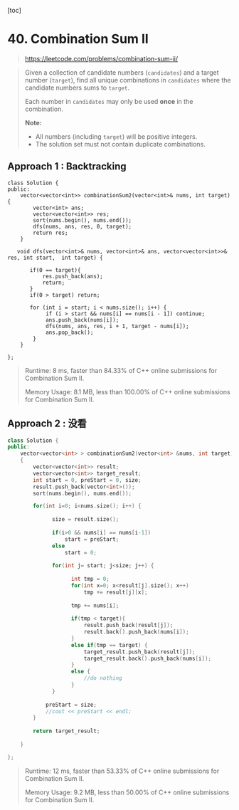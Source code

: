 [toc]

#  40. Combination Sum II

> https://leetcode.com/problems/combination-sum-ii/

> Given a collection of candidate numbers (`candidates`) and a target number (`target`), find all unique combinations in `candidates` where the candidate numbers sums to `target`.
>
> Each number in `candidates` may only be used **once** in the combination.
>
> **Note:**
>
> - All numbers (including `target`) will be positive integers.
> - The solution set must not contain duplicate combinations.

## Approach 1 :  Backtracking

```
class Solution {
public:
    vector<vector<int>> combinationSum2(vector<int>& nums, int target) {
        vector<int> ans;
        vector<vector<int>> res;
        sort(nums.begin(), nums.end());
        dfs(nums, ans, res, 0, target);
        return res;
    }
    
   void dfs(vector<int>& nums, vector<int>& ans, vector<vector<int>>& res, int start,  int target) {

       if(0 == target){
           res.push_back(ans);
           return;
       }
       if(0 > target) return;
       
       for (int i = start; i < nums.size(); i++) {
            if (i > start && nums[i] == nums[i - 1]) continue;
            ans.push_back(nums[i]);
            dfs(nums, ans, res, i + 1, target - nums[i]);
            ans.pop_back();
        }
    }

};
```
>Runtime: 8 ms, faster than 84.33% of C++ online submissions for Combination Sum II.
>
>Memory Usage: 8.1 MB, less than 100.00% of C++ online submissions for Combination Sum II.

## Approach 2 : 没看

```c++
class Solution {
public:
    vector<vector<int> > combinationSum2(vector<int> &nums, int target) 
    {
        vector<vector<int>> result;
        vector<vector<int>> target_result;
        int start = 0, preStart = 0, size;
        result.push_back(vector<int>());
        sort(nums.begin(), nums.end());

        for(int i=0; i<nums.size(); i++) {
              
              size = result.size();            
              
              if(i>0 && nums[i] == nums[i-1])
                  start = preStart;
              else 
                  start = 0;
            
              for(int j= start; j<size; j++) {
                  
                    int tmp = 0;
                    for(int x=0; x<result[j].size(); x++)
                        tmp += result[j][x];
                    
                    tmp += nums[i];
                        
                    if(tmp < target){
                        result.push_back(result[j]);
                        result.back().push_back(nums[i]);
                    }
                    else if(tmp == target) { 
                        target_result.push_back(result[j]);
                        target_result.back().push_back(nums[i]);
                    }
                    else {
                        //do nothing
                    }
              }
              
            preStart = size;
            //cout << preStart << endl;
        }
        
        return target_result;
        
    }

};
```

> Runtime: 12 ms, faster than 53.33% of C++ online submissions for Combination Sum II.
>
> Memory Usage: 9.2 MB, less than 50.00% of C++ online submissions for Combination Sum II.